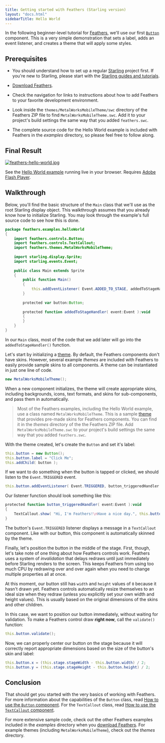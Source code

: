 ```yaml
---
title: Getting started with Feathers (Starling version)
layout: "docs.html"
sidebarTitle: Hello World
---
```


In the following beginner-level tutorial for [Feathers](/), we'll use our first [`Button`](./button.md) component. This is a very simple demonstration that sets a label, adds an event listener, and creates a theme that will apply some styles.

## Prerequisites

- You should understand how to set up a regular [Starling](https://gamua.com/starling/) project first. If you're new to Starling, please start with the [Starling guides and tutorials](http://gamua.com/starling/help/).

- [Download Feathers](./installation.md).

- Check the navigation for links to instructions about how to add Feathers to your favorite development environment.

- Look inside the `themes/MetalWorksMobileTheme/swc` directory of the Feathers ZIP file to find `MetalWorksMobileTheme.swc`. Add it to your project's build settings the same way that you added `feathers.swc`.

- The complete source code for the Hello World example is included with Feathers in the _examples_ directory, so please feel free to follow along.

## Final Result

[![feathers-hello-world.jpg](/learn/as3-starling/images/feathers-hello-world.jpg)](https://feathersui.com/examples/hello-world/)

See the [Hello World example](https://feathersui.com/examples/hello-world/) running live in your browser. Requires [Adobe Flash Player](http://get.adobe.com/flash).

## Walkthrough

Below, you'll find the basic structure of the `Main` class that we'll use as the root Starling display object. This walkthrough assumes that you already know how to initialize Starling. You may look through the example's full source code to see how this is done.

```actionscript
package feathers.examples.helloWorld
{
    import feathers.controls.Button;
    import feathers.controls.TextCallout;
    import feathers.themes.MetalWorksMobileTheme;
 
    import starling.display.Sprite;
    import starling.events.Event;
 
    public class Main extends Sprite
    {
        public function Main()
        {
            this.addEventListener( Event.ADDED_TO_STAGE, addedToStageHandler );
        }
 
        protected var button:Button;
 
        protected function addedToStageHandler( event:Event ):void
        {
        }
    }
}
```

In our `Main` class, most of the code that we add later will go into the `addedToStageHandler()` function.

Let's start by initializing a [theme](./themes.md). By default, the Feathers components don't have skins. However, several example _themes_ are included with Feathers to easily provide sample skins to all components. A theme can be instantiated in just one line of code.

```actionscript
new MetalWorksMobileTheme();
```

When a new component initializes, the theme will create appropriate skins, including backgrounds, icons, text formats, and skins for sub-components, and pass them in automatically.

> Most of the Feathers examples, including the Hello World example, use a class named `MetalWorksMobileTheme`. This is a sample [theme](./themes.md) that provides pre-made skins for Feathers components. You can find it in the _themes_ directory of the the Feathers ZIP file. Add `MetalWorksMobileTheme.swc` to your project's build settings the same way that you added `feathers.swc`.

With the theme created, let's create the `Button` and set it's label:

```actionscript
this.button = new Button();
this.button.label = "Click Me";
this.addChild( button );
```

If we want to do something when the button is tapped or clicked, we should listen to the `Event.TRIGGERED` event.

```actionscript
this.button.addEventListener( Event.TRIGGERED, button_triggeredHandler );
```

Our listener function should look something like this:

```actionscript
protected function button_triggeredHandler( event:Event ):void
{
    TextCallout.show( "Hi, I'm Feathers!\nHave a nice day.", this.button );
}
```

The button's `Event.TRIGGERED` listener displays a message in a `TextCallout` component. Like with our button, this component is automatically skinned by the theme.

Finally, let's position the button in the middle of the stage. First, though, let's take note of one thing about how Feathers controls work. Feathers uses a system of _invalidation_ that delays redraws until just immediately before Starling renders to the screen. This keeps Feathers from using too much CPU by redrawing over and over again when you need to change multiple properties all at once.

At this moment, our button still has `width` and `height` values of `0` because it hasn't drawn yet. Feathers controls automatically resize themselves to an ideal size when they redraw (unless you explicitly set your own width and height values). This is usually based on the original dimensions of the skins and other children.

In this case, we want to position our button immediately, without waiting for validation. To make a Feathers control draw **right now**, call the `validate()` function:

```actionscript
this.button.validate();
```

Now, we can properly center our button on the stage because it will correctly report appropriate dimensions based on the size of the button's skin and label:

```actionscript
this.button.x = (this.stage.stageWidth - this.button.width) / 2;
this.button.y = (this.stage.stageHeight - this.button.height) / 2;
```

## Conclusion

That should get you started with the very basics of working with Feathers. For more information about the capabilities of the `Button` class, read [How to use the `Button` component](./button.md). For the `TextCallout` class, read [How to use the `TextCallout` component](./text-callout.md).

For more extensive sample code, check out the other Feathers examples included in the _examples_ directory when you [download Feathers](./installation.md). For example themes (including `MetalWorksMobileTheme`), check out the _themes_ directory.
